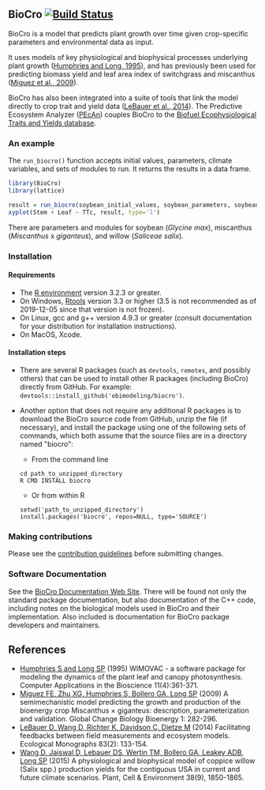 ## BioCro [![Build Status](https://github.com/ebimodeling/biocro/workflows/R-CMD-check/badge.svg)](https://github.com/ebimodeling/biocro/actions?query=workflow%3AR-CMD-check)
BioCro is a model that predicts plant growth over time given crop-specific parameters and environmental data as input.

It uses models of key physiological and biophysical processes underlying plant growth ([Humphries and Long, 1995]), and has previously been used for predicting biomass yield and leaf area index of switchgrass and miscanthus ([Miguez et al., 2009]).

BioCro has also been integrated into a suite of tools that link the model directly to crop trait and yield data ([LeBauer et al., 2014]). The Predictive Ecosystem Analyzer ([PEcAn](https://github.com/PecanProject/pecan)) couples BioCro to the [Biofuel Ecophysiological Traits and Yields database](https://www.betydb.org).

### An example
The `run_biocro()` function accepts initial values, parameters, climate variables, and sets of modules to run. It returns the results in a data frame.

```r
library(BioCro)
library(lattice)

result = run_biocro(soybean_initial_values, soybean_parameters, soybean_weather2002, soybean_direct_modules, soybean_differential_modules, soybean_ode_solver)
xyplot(Stem + Leaf ~ TTc, result, type='l')
```

There are parameters and modules for soybean (_Glycine max_), miscanthus (_Miscanthus_ x _giganteus_), and willow (_Saliceae salix_).


### Installation
#### Requirements
- The [R environment](https://cran.r-project.org/) version 3.2.3 or greater.
- On Windows, [Rtools](https://cran.r-project.org/bin/windows/Rtools/) version 3.3 or higher (3.5 is not recommended as of 2019-12-05 since that version is not frozen).
- On Linux, gcc and g++ version 4.9.3 or greater (consult documentation for your distribution for installation instructions).
- On MacOS, Xcode.

#### Installation steps

- There are several R packages (such as `devtools`, `remotes`, and possibly others) that can be used to install other R packages (including BioCro) directly from GitHub. For example: `devtools::install_github('ebimodeling/biocro')`.

- Another option that does not require any additional R packages is to download the BioCro source code from GitHub, unzip the file (if necessary), and install the package using one of the following sets of commands, which both assume that the source files are in a directory named "biocro":

  - From the command line
  ```
  cd path_to_unzipped_directory
  R CMD INSTALL biocro
  ```

  - Or from within R
  ```
  setwd('path_to_unzipped_directory')
  install.packages('biocro', repos=NULL, type='SOURCE')
  ```

### Making contributions
Please see the [contribution guidelines](documentation/contribution_guidelines.md) before submitting changes.

### Software Documentation

See the [BioCro Documentation Web
Site](https://ebimodeling.github.io/biocro-documentation/).  There
will be found not only the standard package documentation, but also
documentation of the C++ code, including notes on the biological
models used in BioCro and their implementation.  Also included is
documentation for BioCro package developers and maintainers.


## References
- [Humphries S and Long SP][Humphries and Long, 1995] (1995) WIMOVAC - a software package for modeling the dynamics of the plant leaf and canopy photosynthesis. Computer Applications in the Bioscience 11(4):361-371.
- [Miguez FE, Zhu XG, Humphries S, Bollero GA, Long SP][Miguez et al., 2009] (2009) A semimechanistic model predicting the growth and production of the bioenergy crop Miscanthus × giganteus: description, parameterization and validation.  Global Change Biology Bioenergy 1: 282-296.
- [LeBauer D, Wang D, Richter K, Davidson C, Dietze M][LeBauer et al., 2014] (2014) Facilitating feedbacks between field measurements and ecosystem models. Ecological Monographs 83(2): 133-154.
- [Wang D, Jaiswal D, Lebauer DS, Wertin TM, Bollero GA, Leakey ADB, Long SP][Wang et al., 2015] (2015) A physiological and biophysical model of coppice willow (Salix spp.) production yields for the contiguous USA in current and future climate scenarios. Plant, Cell & Environment 38(9), 1850-1865.

[Humphries and Long, 1995]:https://academic.oup.com/bioinformatics/article-abstract/11/4/361/214034/WIMOVAC-a-software-package-for-modelling-the
[Miguez et al., 2009]:http://onlinelibrary.wiley.com/doi/10.1111/j.1757-1707.2009.01019.x/full
[Wang et al., 2015]:documentation/publications/wang2015pbm.pdf
[LeBauer et al., 2014]:https://esajournals.onlinelibrary.wiley.com/doi/full/10.1890/12-0137.1

